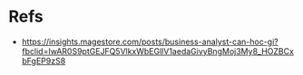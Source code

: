 # Refs
* https://insights.magestore.com/posts/business-analyst-can-hoc-gi?fbclid=IwAR0S9ptGEJFQ5VlkxWbEGllV1aedaGivyBngMoj3My8_HOZBCxbFgEP9zS8